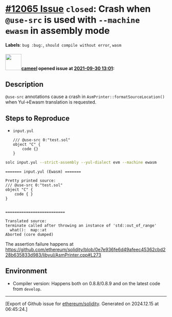 # [\#12065 Issue](https://github.com/ethereum/solidity/issues/12065) `closed`: Crash when `@use-src` is used with `--machine ewasm` in assembly mode
**Labels**: `bug :bug:`, `should compile without error`, `wasm`


#### <img src="https://avatars.githubusercontent.com/u/137030?v=4" width="50">[cameel](https://github.com/cameel) opened issue at [2021-09-30 13:01](https://github.com/ethereum/solidity/issues/12065):

## Description
`@use-src` annotations cause a crash in `AsmPrinter::formatSourceLocation()` when Yul->Ewasm translation is requested.

## Steps to Reproduce
- `input.yul`
    ```yul
    /// @use-src 0:"test.sol"
    object "C" {
        code {}
    }
    ```
```bash
solc input.yul --strict-assembly --yul-dialect evm --machine ewasm
```
```
======= input.yul (Ewasm) =======

Pretty printed source:
/// @use-src 0:"test.sol"
object "C" {
    code { }
}


==========================

Translated source:
terminate called after throwing an instance of 'std::out_of_range'
  what():  map::at
Aborted (core dumped)
```

The assertion failure happens at https://github.com/ethereum/solidity/blob/0e7e936fe6d49afeec45362cbd228b635833d983/libyul/AsmPrinter.cpp#L273

## Environment
- Compiler version: Happens both on 0.8.8/0.8.9 and on the latest code from `develop`.




-------------------------------------------------------------------------------



[Export of Github issue for [ethereum/solidity](https://github.com/ethereum/solidity). Generated on 2024.12.15 at 06:45:24.]
